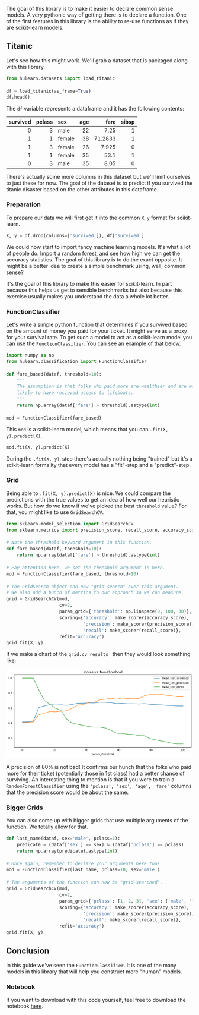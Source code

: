 The goal of this library is to make it easier to declare common sense models. 
A very pythonic way of getting there is to declare a function. One of the first features
in this library is the ability to re-use functions as if they are scikit-learn models.

## Titanic

Let's see how this might work. We'll grab a dataset that is packaged along 
with this library.   

```python
from hulearn.datasets import load_titanic

df = load_titanic(as_frame=True)
df.head()
```

The `df` variable represents a dataframe and it has the following contents:

|   survived |   pclass | sex    |   age |    fare |   sibsp |
|-----------:|---------:|:-------|------:|--------:|--------:|
|          0 |        3 | male   |    22 |  7.25   |       1 |
|          1 |        1 | female |    38 | 71.2833 |       1 |
|          1 |        3 | female |    26 |  7.925  |       0 |
|          1 |        1 | female |    35 | 53.1    |       1 |
|          0 |        3 | male   |    35 |  8.05   |       0 |

There's actually some more columns in this dataset but we'll limit ourselves 
to just these for now. The goal of the dataset is to predict if you survived 
the titanic disaster based on the other attributes in this dataframe.

### Preparation

To prepare our data we will first get it into the common `X`, `y` format for 
scikit-learn.

```python
X, y = df.drop(columns=['survived']), df['survived']
```

We could now start to import fancy machine learning models. It's what a lot of 
people do. Import a random forest, and see how high we can get the accuracy 
statistics. The goal of this library is to do the exact opposite. It might be a 
better idea to create a simple benchmark using, well, common sense? 

It's the goal of this library to make this easier for scikit-learn. In part 
because this helps us get to sensible benchmarks but also because this exercise 
usually makes you understand the data a whole lot better. 

### FunctionClassifier 

Let's write a simple python function that determines if you survived based on the amount
of money you paid for your ticket. It might serve as a proxy for your survival rate. To get
such a model to act as a scikit-learn model you can use the `FunctionClassifier`. You can see
an example of that below. 

```python
import numpy as np
from hulearn.classification import FunctionClassifier

def fare_based(dataf, threshold=10):
    """
    The assumption is that folks who paid more are wealthier and are more
    likely to have recieved access to lifeboats.
    """
    return np.array(dataf['fare'] > threshold).astype(int)

mod = FunctionClassifier(fare_based)
```

This `mod` is a scikit-learn model, which means that you can `.fit(X, y).predict(X)`. 

```python
mod.fit(X, y).predict(X)
```

During the `.fit(X, y)`-step there's actually nothing being "trained" but it's a scikit-learn
formality that every model has a "fit"-step and a "predict"-step.  

### Grid 

Being able to `.fit(X, y).predict(X)` is nice. We could compare the predictions with the true
values to get an idea of how well our heuristic works. But how do we know if we've picked the 
best `threshold` value? For that, you might like to use `GridSearchCV`. 

```python
from sklearn.model_selection import GridSearchCV
from sklearn.metrics import precision_score, recall_score, accuracy_score, make_scorer

# Note the threshold keyword argument in this function.
def fare_based(dataf, threshold=10):
    return np.array(dataf['fare'] > threshold).astype(int)

# Pay attention here, we set the threshold argument in here. 
mod = FunctionClassifier(fare_based, threshold=10)

# The GridSearch object can now "grid-search" over this argument.
# We also add a bunch of metrics to our approach so we can measure.
grid = GridSearchCV(mod, 
                    cv=2, 
                    param_grid={'threshold': np.linspace(0, 100, 30)},
                    scoring={'accuracy': make_scorer(accuracy_score), 
                             'precision': make_scorer(precision_score),
                             'recall': make_scorer(recall_score)},
                    refit='accuracy')
grid.fit(X, y)
``` 

If we make a chart of the `grid.cv_results_` then they would look something like;

![](function-classifier-scores.png)

A precision of 80% is not bad! It confirms our hunch that the folks who paid more for their ticket
(potentially those in 1st class) had a better chance of surviving. An interesting thing to mention is
that if you were to train a `RandomForestClassifier` using the `'pclass', 'sex', 'age', 'fare'` columns
that the precision score would be about the same.

### Bigger Grids

You can also come up with bigger grids that use multiple arguments of the function. We totally allow
for that.

```python
def last_name(dataf, sex='male', pclass=1):
    predicate = (dataf['sex'] == sex) & (dataf['pclass'] == pclass)
    return np.array(predicate).astype(int)

# Once again, remember to declare your arguments here too! 
mod = FunctionClassifier(last_name, pclass=10, sex='male')

# The arguments of the function can now be "grid-searched".
grid = GridSearchCV(mod, 
                    cv=2, 
                    param_grid={'pclass': [1, 2, 3], 'sex': ['male', 'female']},
                    scoring={'accuracy': make_scorer(accuracy_score), 
                             'precision': make_scorer(precision_score),
                             'recall': make_scorer(recall_score)},
                    refit='accuracy')
grid.fit(X, y)
```

## Conclusion 

In this guide we've seen the `FunctionClassifier`. It is one of the many models in this
library that will help you construct more "human" models.

### Notebook 

If you want to download with this code yourself, feel free to download the 
notebook [here](notebooks/01-function-classifier.ipynb). 